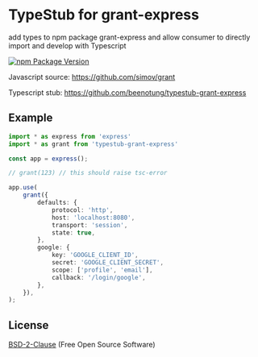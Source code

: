 # TypeStub for grant-express

add types to npm package grant-express and allow consumer to directly import and develop with Typescript

[![npm Package Version](https://img.shields.io/npm/v/typestub-grant-express.svg?maxAge=2592000)](https://www.npmjs.com/package/typestub-grant-express)

Javascript source: https://github.com/simov/grant

Typescript stub: https://github.com/beenotung/typestub-grant-express

## Example
```typescript
import * as express from 'express'
import * as grant from 'typestub-grant-express'

const app = express();

// grant(123) // this should raise tsc-error

app.use(
    grant({
        defaults: {
            protocol: 'http',
            host: 'localhost:8080',
            transport: 'session',
            state: true,
        },
        google: {
            key: 'GOOGLE_CLIENT_ID',
            secret: 'GOOGLE_CLIENT_SECRET',
            scope: ['profile', 'email'],
            callback: '/login/google',
        },
    }),
);
```

## License
[BSD-2-Clause](./LICENSE) (Free Open Source Software)